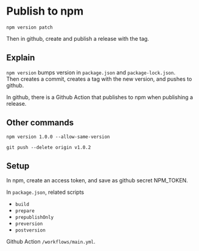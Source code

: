 # Publish to npm

```
npm version patch
```
Then in github, create and publish a release with the tag.

## Explain
`npm version` bumps version in `package.json` and `package-lock.json`.\
Then creates a commit, creates a tag with the new version, and pushes to github.

In github, there is a Github Action that publishes to npm when publishing a release.

## Other commands
```
npm version 1.0.0 --allow-same-version
```
```
git push --delete origin v1.0.2
```

## Setup
In npm, create an access token, and save as github secret NPM_TOKEN.

In `package.json`, related scripts
- `build`
- `prepare`
- `prepublishOnly`
- `preversion`
- `postversion`

Github Action `/workflows/main.yml`.